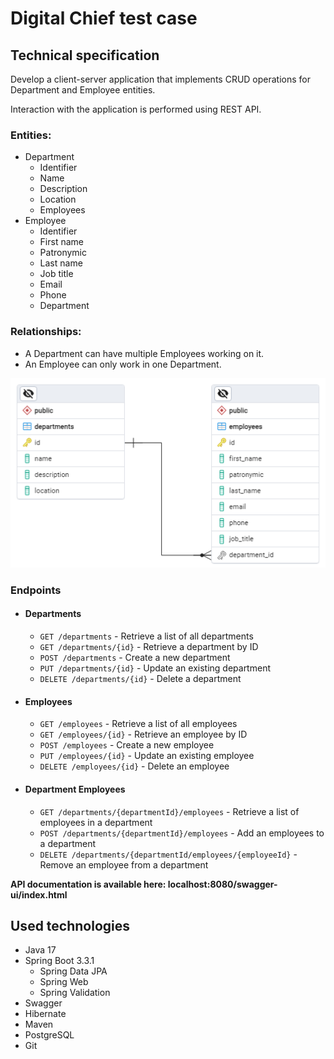 # Digital Chief test case

## Technical specification

Develop a client-server application that implements CRUD operations for Department and Employee entities.

Interaction with the application is performed using REST API.

### Entities:

* Department
    * Identifier
    * Name
    * Description
    * Location
    * Employees
* Employee
    * Identifier
    * First name
    * Patronymic
    * Last name
    * Job title
    * Email
    * Phone
    * Department

### Relationships:

* A Department can have multiple Employees working on it.
* An Employee can only work in one Department.

![Database structure](docs/database-structure.png)

### Endpoints

* #### Departments

    * `GET /departments` - Retrieve a list of all departments
    * `GET /departments/{id}` - Retrieve a department by ID
    * `POST /departments` - Create a new department
    * `PUT /departments/{id}` - Update an existing department
    * `DELETE /departments/{id}` - Delete a department 

* #### Employees

    * `GET /employees` - Retrieve a list of all employees
    * `GET /employees/{id}` - Retrieve an employee by ID
    * `POST /employees` - Create a new employee
    * `PUT /employees/{id}` - Update an existing employee
    * `DELETE /employees/{id}` - Delete an employee

* #### Department Employees

    * `GET /departments/{departmentId}/employees` - Retrieve a list of employees in a department
    * `POST /departments/{departmentId}/employees` - Add an employees to a department
    * `DELETE /departments/{departmentId/employees/{employeeId}` - Remove an employee from a department

**API documentation is available here: localhost:8080/swagger-ui/index.html**

## Used technologies

- Java 17
- Spring Boot 3.3.1
  - Spring Data JPA
  - Spring Web
  - Spring Validation
- Swagger
- Hibernate
- Maven
- PostgreSQL
- Git
